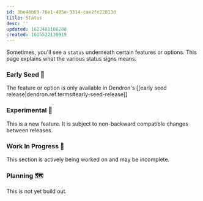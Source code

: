 ```yaml
---
id: 3be48b69-76e1-495e-9314-cae2fe22813d
title: Status
desc: ''
updated: 1622401106208
created: 1615522130919
---
```



Sometimes, you'll see a `status` underneath certain features or options. This page explains what the various status signs means.

### Early Seed 🌱

The feature or option is only available in Dendron's [[early seed release|dendron.ref.terms#early-seed-release]]

### Experimental 🧪 

This is a new feature. It is subject to non-backward compatible changes between releases.

### Work In Progress 🚧

This section is actively being worked on and may be incomplete. 

### Planning 🗺️ 

This is not yet build out.



